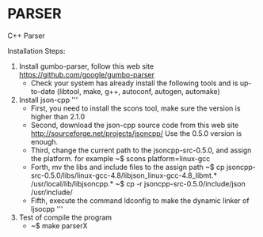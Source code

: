 PARSER
======

C++ Parser


Installation Steps:

1. Install gumbo-parser, follow this web site https://github.com/google/gumbo-parser
	* Check your system has already install the following tools and is up-to-date
		(libtool, make, g++, autoconf, autogen, automake)
2. Install json-cpp
'''
	* First, you need to install the scons tool, make sure the version is higher than 2.1.0
	* Second, download the json-cpp source code from this web site http://sourceforge.net/projects/jsoncpp/
		Use the 0.5.0 version is enough.
	* Third, change the current path to the jsoncpp-src-0.5.0, and assign the platform. for example
		~$ scons platform=linux-gcc
	* Forth, mv the libs and include files to the assign path
		~$ cp jsoncpp-src-0.5.0/libs/linux-gcc-4.8/libjson_linux-gcc-4.8_libmt.* /usr/local/lib/libjsoncpp.*
		~$ cp -r jsoncpp-src-0.5.0/include/json /usr/include/
	* Fifth, execute the command ldconfig to make the dynamic linker of ljsocpp
'''
3. Test of compile the program
	* ~$ make parserX
